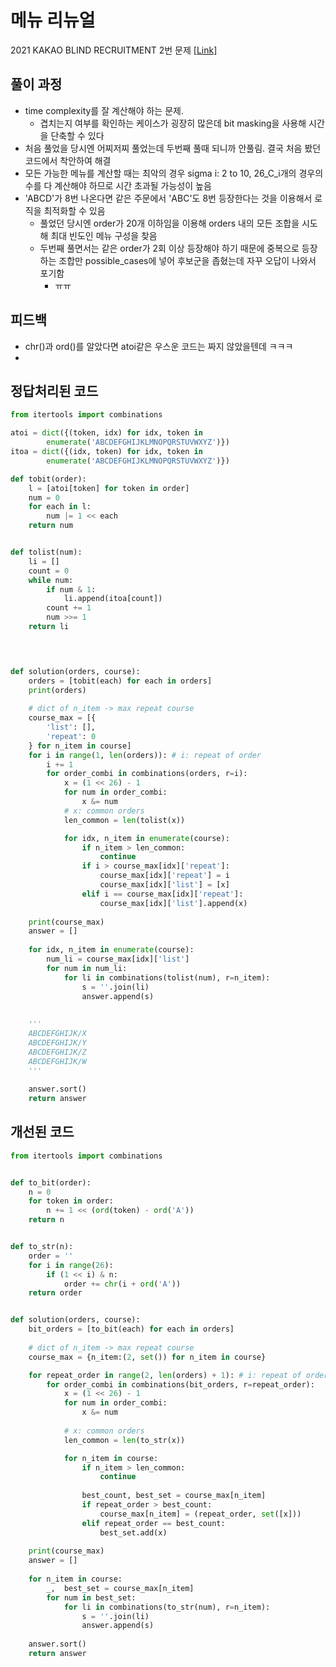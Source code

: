 # 메뉴 리뉴얼
2021 KAKAO BLIND RECRUITMENT 2번 문제
[[Link]](https://programmers.co.kr/learn/courses/30/lessons/72411)

## 풀이 과정
* time complexity를 잘 계산해야 하는 문제.
  * 겹치는지 여부를 확인하는 케이스가 굉장히 많은데 bit masking을 사용해 시간을 단축할 수 있다
* 처음 풀었을 당시엔 어찌저찌 풀었는데 두번째 풀때 되니까 안풀림. 결국 처음 봤던 코드에서 착안하여 해결
* 모든 가능한 메뉴를 계산할 때는 최악의 경우 sigma i: 2 to 10, 26_C_i개의 경우의 수를 다 계산해야 하므로 시간 초과될 가능성이 높음
* 'ABCD'가 8번 나온다면 같은 주문에서 'ABC'도 8번 등장한다는 것을 이용해서 로직을 최적화할 수 있음
  * 풀었던 당시엔 order가 20개 이하임을 이용해 orders 내의 모든 조합을 시도해 최대 빈도인 메뉴 구성을 찾음
  * 두번째 풀면서는  같은 order가 2회 이상 등장해야 하기 때문에 중복으로 등장하는 조합만 possible_cases에 넣어 후보군을 좁혔는데 자꾸 오답이 나와서 포기함
    * ㅠㅠ


## 피드백
* chr()과 ord()를 알았다면 atoi같은 우스운 코드는 짜지 않았을텐데 ㅋㅋㅋ
* 

## 정답처리된 코드
```python
from itertools import combinations

atoi = dict({(token, idx) for idx, token in 
        enumerate('ABCDEFGHIJKLMNOPQRSTUVWXYZ')})
itoa = dict({(idx, token) for idx, token in 
        enumerate('ABCDEFGHIJKLMNOPQRSTUVWXYZ')})

def tobit(order):
    l = [atoi[token] for token in order]
    num = 0
    for each in l:
        num |= 1 << each
    return num


def tolist(num):
    li = []
    count = 0
    while num:
        if num & 1:
            li.append(itoa[count])
        count += 1
        num >>= 1
    return li
            



def solution(orders, course):
    orders = [tobit(each) for each in orders]
    print(orders)
    
    # dict of n_item -> max repeat course
    course_max = [{
        'list': [],
        'repeat': 0
    } for n_item in course]
    for i in range(1, len(orders)): # i: repeat of order
        i += 1
        for order_combi in combinations(orders, r=i):
            x = (1 << 26) - 1
            for num in order_combi:
                x &= num
            # x: common orders
            len_common = len(tolist(x))

            for idx, n_item in enumerate(course):
                if n_item > len_common:
                    continue
                if i > course_max[idx]['repeat']:
                    course_max[idx]['repeat'] = i
                    course_max[idx]['list'] = [x]
                elif i == course_max[idx]['repeat']:
                    course_max[idx]['list'].append(x)
    
    print(course_max)
    answer = []
    
    for idx, n_item in enumerate(course):
        num_li = course_max[idx]['list']
        for num in num_li:
            for li in combinations(tolist(num), r=n_item):
                s = ''.join(li)
                answer.append(s)
        
    
    '''
    ABCDEFGHIJK/X
    ABCDEFGHIJK/Y
    ABCDEFGHIJK/Z
    ABCDEFGHIJK/W
    '''
    
    answer.sort()
    return answer
```

## 개선된 코드
```python
from itertools import combinations


def to_bit(order):
    n = 0
    for token in order:
        n += 1 << (ord(token) - ord('A'))
    return n


def to_str(n):
    order = ''
    for i in range(26):
        if (1 << i) & n:
            order += chr(i + ord('A'))
    return order


def solution(orders, course):
    bit_orders = [to_bit(each) for each in orders]
    
    # dict of n_item -> max repeat course
    course_max = {n_item:(2, set()) for n_item in course}

    for repeat_order in range(2, len(orders) + 1): # i: repeat of order
        for order_combi in combinations(bit_orders, r=repeat_order):
            x = (1 << 26) - 1
            for num in order_combi:
                x &= num
            
            # x: common orders
            len_common = len(to_str(x))

            for n_item in course:
                if n_item > len_common:
                    continue
                
                best_count, best_set = course_max[n_item]
                if repeat_order > best_count:
                    course_max[n_item] = (repeat_order, set([x]))
                elif repeat_order == best_count:
                    best_set.add(x)
    
    print(course_max)
    answer = []
    
    for n_item in course:
        _,  best_set = course_max[n_item]
        for num in best_set:
            for li in combinations(to_str(num), r=n_item):
                s = ''.join(li)
                answer.append(s)
    
    answer.sort()
    return answer
```
